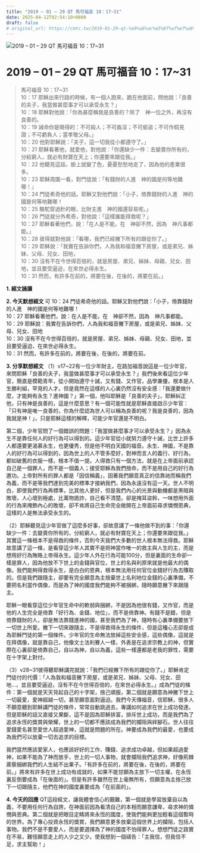 ```yaml
---
title: "2019 – 01 – 29 QT 馬可福音 10：17~31"
date: 2025-04-12T02:54:10+0800
draft: false
# original_url: https://cmtc.tw/2019-01-29-qt-%e9%a6%ac%e5%8f%af%e7%a6%8f%e9%9f%b3-10%ef%bc%9a1731
---
```


![2019 – 01 – 29 QT 馬可福音 10：17\~31](/images/qt.jpg   "2019 – 01 – 29 QT 馬可福音 10：17\~31")

# 2019 – 01 – 29 QT 馬可福音 10：17\~31

> 馬可福音 10：17\~31  
> 10：17 耶穌出來行路的時候，有一個人跑來，跪在他面前，問他說：「良善的夫子，我當做甚麼事才可以承受永生？」  
> 10：18 耶穌對他說：「你為甚麼稱我是良善的？除了　神一位之外，再沒有良善的。  
> 10：19 誡命你是曉得的：不可殺人；不可姦淫；不可偷盜；不可作假見證；不可虧負人；當孝敬父母。」  
> 10：20 他對耶穌說：「夫子，這一切我從小都遵守了。」  
> 10：21 耶穌看著他，就愛他，對他說：「你還缺少一件：去變賣你所有的，分給窮人，就必有財寶在天上；你還要來跟從我。」  
> 10：22 他聽見這話，臉上就變了色，憂憂愁愁地走了，因為他的產業很多。  
> 10：23 耶穌周圍一看，對門徒說：「有錢財的人進　神的國是何等地難哪！」  
> 10：24 門徒希奇他的話。耶穌又對他們說：「小子，倚靠錢財的人進　神的國是何等地難哪！  
> 10：25 駱駝穿過針的眼，比財主進　神的國還容易呢。」  
> 10：26 門徒就分外希奇，對他說：「這樣誰能得救呢？」  
> 10：27 耶穌看著他們，說：「在人是不能，在　神卻不然，因為　神凡事都能。」  
> 10：28 彼得就對他說：「看哪，我們已經撇下所有的跟從你了。」  
> 10：29 耶穌說：「我實在告訴你們，人為我和福音撇下房屋，或是弟兄、姊妹、父母、兒女、田地，  
> 10：30 沒有不在今世得百倍的，就是房屋、弟兄、姊妹、母親、兒女、田地，並且要受逼迫，在來世必得永生。  
> 10：31 然而，有許多在前的，將要在後，在後的，將要在前。」

**1. 經文誦讀**

**2.  今天默想經文**
可 10：24 門徒希奇他的話。耶穌又對他們說：「小子，倚靠錢財的人進　神的國是何等地難哪！  
10：27 耶穌看著他們，說：在人是不能，在　神卻不然，因為　神凡事都能。  
10：29 耶穌說：我實在告訴你們，人為我和福音撇下房屋，或是弟兄、姊妹、父母、兒女、田地  
10：30 沒有不在今世得百倍的，就是房屋、弟兄、姊妹、母親、兒女、田地，並且要受逼迫，在來世必得永生。  
10：31 然而，有許多在前的，將要在後，在後的，將要在前。

**3. 分享默想經文**
（1）v17\~22有一位少年財主，在路加福音說這是一位少年官，來問耶穌「良善的夫子，我當做甚麼事才可以承受永生？」我們後來看這位少年官，簡直是模範青年，從小開始遵守十誡，又有錢、又作官，品學兼優，根本是人生勝利組，罕見的人才。但是竟然在這樣的人心裏仍然沒有安全感：「我還要做什麼，才能夠有永生？進神國？」第一個，他叫耶穌是「良善的夫子」，耶穌糾正他，只有神是良善的，這是什麼意思？有一個可能性就是耶穌直接啟示少年官：「只有神是唯一良善的，你為什麼認為世人可以稱為良善的呢？我是良善的，因為我就是神！」，只是耶穌這樣的解釋，可能少年官還是不明白。

第二個，少年官問了一個錯誤的問題：「我當做甚麼事才可以承受永生？」因為永生不是靠任何人的好行為可以得到的。這少年官從小就努力遵守十誡，比世上許多人都還要更渴慕永生，也更優秀，但是他不明白天國的福音。永生、神國，不是靠人的好行為可以得到的，因為世上的人不管多麼好，對神而言人的義行、好行為，都如破舊的衣服一樣，根本不值一提。人得救只有一個方法，就是在上帝面前承認自己是一個罪人，而不是一個義人；接受耶穌為我們捨命，而不是用自己的好行為邀功。上帝對所有的罪人都是「因信稱義」，因著我們願意真正的信靠祂而稱我們為義，而不是等我們達到完美的標準才接納我們，因為永遠沒有這一天。世人不明白，即使我們行為再標準，比其他人更好，但是我們內心的光景與動機都是黑暗與敗壞，人心壞到極處，比萬物詭詐，自己看不清楚。卻是掩耳盜鈴，一味想用外面的行為來掩飾內心的敗壞，卻不肯將自己生命完全敞開在上帝面前尋求憐憫恩典，這樣的人是無法承受永生的。

（2）耶穌聽見這少年官做了這麼多好事，卻故意講了一條他做不到的事：「你還缺少一件：去變賣你所有的，分給窮人，就必有財寶在天上；你還要來跟從我。」其實這一條根本不是得救的條件，否則今天我們大多數的世人根本無法得救。耶穌故意講了這一條，是看穿這少年人其實不是把神當作唯一的救主與人生的主，而是想用好行為賄賂上帝得永生。這少年人外在行為可能100分，但是裏面的生命卻一樣是罪人，因為他放不下世上的金錢與官位，世上的名與利原來就是他最大的偶像。我們能夠得救得永生，是白白的恩典，根本無法用任何官位金錢好行為去賺取的。但是我們跟隨主，卻要有完全願意為主捨棄世上名利地位金錢的心裏準備，不要把名利當作偶像，而是為了神的國度我們能夠不被捆綁，隨時願意撇下來跟隨主。

耶穌一眼看穿這位少年官生命中的軟弱與捆綁，不是因為他很有錢，又作官，而是他的人生完全是倚靠「好行為、金錢、地位」，而不是倚靠神。有錢不是錯，但是倚靠錢財的人，卻是無法靠錢進神的國，甚至我們為了神，隨時有心裏準備要放下一切世上所愛。撇下一切來跟隨主，不是得救得永生的條件，但是這種心志卻是成為耶穌門徒的第一個條件。少年官的生命無法放掉這些安全感，這些偶像，這就是在拜偶像，就是靠自己，他像文士法利賽人一樣，外表是在追求宗教上的神，但實際在心裏卻是倚靠自己，自以為神，自以為義，這些一樣還都是老我的罪性，需要在十字架上對付。

（3）v28\~31彼得聽耶穌講完就說：「我們已經撇下所有的跟從你了。」耶穌肯定門徒付的代價：「人為我和福音撇下房屋，或是弟兄、姊妹、父母、兒女、田地…，並且要受逼迫，沒有不在今世得百倍的，在來世必得永生。」成為門徒的條件：第一個就是天天背起自己的十字架，捨己順服，第二個就是願意為神撇下世上一切最愛，愛神超越一切，甚至願意面對逼迫。我們今天傳福音，信耶穌，很多人不願意聽到耶穌講門徒的條件，常常自動跳過去，專講如何追求在世上成功發達。但是耶穌的話又直接又果斷，這不是因為耶穌排富，排斥世上成功，而是我們為了追求永恆的獎賞與榮耀，世上的一切都不應該成為我們的攔阻與絆腳石。世人往往愛錢愛名甚至愛世人超過愛神，這就是問題的所在。神要成為我們的最愛，也要成為我們可以放棄一切去追求的目標。

我們當然應該愛家人，也應該好好的工作、賺錢、追求成功卓越，但如果超過愛神，如果不能為了神而放手，世上的一切人事物，就會攔阻我們追求神，好像荊棘蒺藜捆綁我們的人生結不出果子。「有許多在前的，將要在後，在後的，將要在前。」將來有許多在世上成功有成就的，如果不能甘願為主放下一切主權，在永恆裏反倒要成為「在後面的」。但是有許多雖然在世上毫無所有，但願意為主捨己放下一切跟隨主，他們在神的國度裏要成為「在前面的」。

**4. 今天的回應**
QT這段經文，讓我體會信心的艱難，第一個就是學習放棄自以為義，不要用任何行為自誇，在神面前因為看清自己的本相而願意謙卑，尋求神的憐憫與恩典。第二個就是把眼目定睛將來永恆的國度，使我們能夠更加輕看這個暫時的世界。為了專心投資永恆的獎賞，我們願意更多放棄這個世界上的攔阻，包括人事物。我們不是不要愛人，而是要選擇為了神的國度不怕得罪人。想想門徒之路實在不易，難怪願意走上的人少之又少。使我想到一個禱告：「主我信，但我信不足，求主幫助！」
